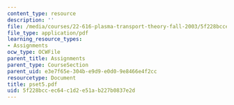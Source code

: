 ```yaml
---
content_type: resource
description: ''
file: /media/courses/22-616-plasma-transport-theory-fall-2003/5f228bccec64c1d2e51ab227b0837e2d_pset5.pdf
file_type: application/pdf
learning_resource_types:
- Assignments
ocw_type: OCWFile
parent_title: Assignments
parent_type: CourseSection
parent_uid: e3e7f65e-304b-e9d9-e0d0-9e8466e4f2cc
resourcetype: Document
title: pset5.pdf
uid: 5f228bcc-ec64-c1d2-e51a-b227b0837e2d
---
```

